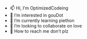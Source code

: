 - 📫 Hi, I’m OptimizedCodeing
- 👋 I’m interested in gouDot
- 💞️ I’m currently learning piethon
- 👀 I’m looking to collaborate on love
- 🌱 How to reach me don't plz

<!---
OptimizedCodeing/OptimizedCodeing is a ✨ special ✨ repository because its `README.md` (this file) appears on your GitHub profile.
You can click the Preview link to take a look at your changes.
--->
